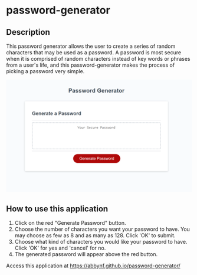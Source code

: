 # password-generator

## Description

This password generator allows the user to create a series of random characters that may be used as a password. A password is most secure when it is comprised of random characters instead of key words or phrases from a user's life, and this password-generator makes the process of picking a password very simple.


![screenshot of landing page](./assets/images/screenshot.png)


## How to use this application
1. Click on the red "Generate Password" button.
2. Choose the number of characters you want your password to have. You may choose as few as 8 and as many as 128. Click 'OK' to submit.
3. Choose what kind of characters you would like your password to have. Click 'OK' for yes and 'cancel' for no. 
4. The generated password will appear above the red button. 


Access this application at https://abbynf.github.io/password-generator/

